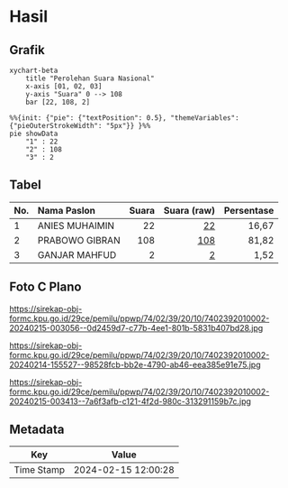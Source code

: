 # Hasil

## Grafik

```mermaid
xychart-beta
    title "Perolehan Suara Nasional"
    x-axis [01, 02, 03]
    y-axis "Suara" 0 --> 108
    bar [22, 108, 2]
```

```mermaid
%%{init: {"pie": {"textPosition": 0.5}, "themeVariables": {"pieOuterStrokeWidth": "5px"}} }%%
pie showData
    "1" : 22
    "2" : 108
    "3" : 2
```

## Tabel

| No. | Nama Paslon    | Suara | Suara (raw) | Persentase |
|:--- |:-------------- | -----:| -----------:| ----------:|
| 1   | ANIES MUHAIMIN | 22    | [22][p-1]   | 16,67      |
| 2   | PRABOWO GIBRAN | 108   | [108][p-2]  | 81,82      |
| 3   | GANJAR MAHFUD  | 2     | [2][p-3]    | 1,52       |


[p-1]: https://github.com/gigit-pemilu/pemilu-2024/blob/main/pilpres/hitung-suara/sub/74-sulawesi-tenggara/sub/02-konawe/sub/39-morosi/sub/2010-porara/sub/002-tps/sub/paslon-1.txt
[p-2]: https://github.com/gigit-pemilu/pemilu-2024/blob/main/pilpres/hitung-suara/sub/74-sulawesi-tenggara/sub/02-konawe/sub/39-morosi/sub/2010-porara/sub/002-tps/sub/paslon-2.txt
[p-3]: https://github.com/gigit-pemilu/pemilu-2024/blob/main/pilpres/hitung-suara/sub/74-sulawesi-tenggara/sub/02-konawe/sub/39-morosi/sub/2010-porara/sub/002-tps/sub/paslon-3.txt

## Foto C Plano

https://sirekap-obj-formc.kpu.go.id/29ce/pemilu/ppwp/74/02/39/20/10/7402392010002-20240215-003056--0d2459d7-c77b-4ee1-801b-5831b407bd28.jpg

https://sirekap-obj-formc.kpu.go.id/29ce/pemilu/ppwp/74/02/39/20/10/7402392010002-20240214-155527--98528fcb-bb2e-4790-ab46-eea385e91e75.jpg

https://sirekap-obj-formc.kpu.go.id/29ce/pemilu/ppwp/74/02/39/20/10/7402392010002-20240215-003413--7a6f3afb-c121-4f2d-980c-313291159b7c.jpg


## Metadata

| Key        | Value               |
| ---------- | ------------------- |
| Time Stamp | 2024-02-15 12:00:28 |



